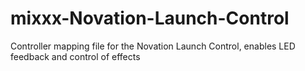 # mixxx-Novation-Launch-Control
Controller mapping file for the Novation Launch Control, enables LED feedback and control of effects
